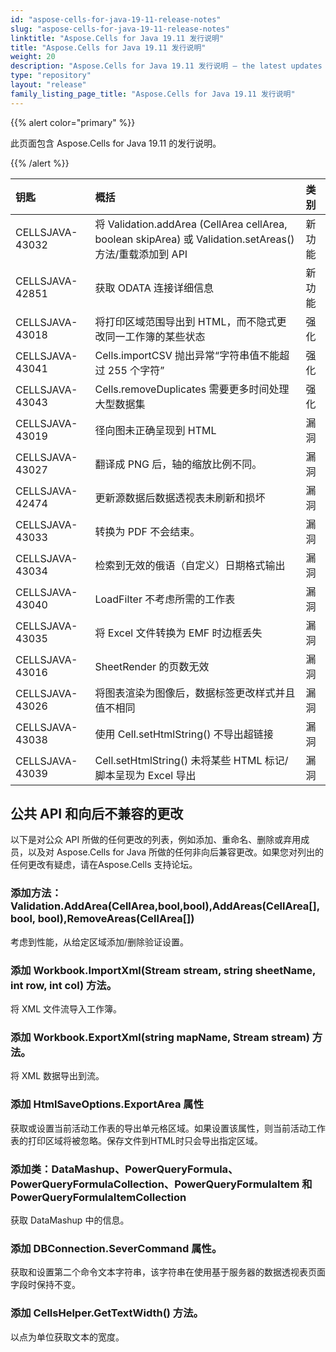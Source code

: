 ```yaml
---
id: "aspose-cells-for-java-19-11-release-notes"
slug: "aspose-cells-for-java-19-11-release-notes"
linktitle: "Aspose.Cells for Java 19.11 发行说明"
title: "Aspose.Cells for Java 19.11 发行说明"
weight: 20
description: "Aspose.Cells for Java 19.11 发行说明 – the latest updates and fixes."
type: "repository"
layout: "release"
family_listing_page_title: "Aspose.Cells for Java 19.11 发行说明"
---
```

{{% alert color="primary" %}} 

此页面包含 Aspose.Cells for Java 19.11 的发行说明。

{{% /alert %}} 

|**钥匙**|**概括**|**类别**|
|:- |:- |:- |
|CELLSJAVA-43032|将 Validation.addArea (CellArea cellArea, boolean skipArea) 或 Validation.setAreas() 方法/重载添加到 API|新功能|
|CELLSJAVA-42851|获取 ODATA 连接详细信息|新功能|
|CELLSJAVA-43018|将打印区域范围导出到 HTML，而不隐式更改同一工作簿的某些状态|强化|
|CELLSJAVA-43041|Cells.importCSV 抛出异常“字符串值不能超过 255 个字符”|强化|
|CELLSJAVA-43043|Cells.removeDuplicates 需要更多时间处理大型数据集|强化|
|CELLSJAVA-43019|径向图未正确呈现到 HTML|漏洞|
|CELLSJAVA-43027|翻译成 PNG 后，轴的缩放比例不同。|漏洞|
|CELLSJAVA-42474|更新源数据后数据透视表未刷新和损坏|漏洞|
|CELLSJAVA-43033|转换为 PDF 不会结束。|漏洞|
|CELLSJAVA-43034|检索到无效的俄语（自定义）日期格式输出|漏洞|
|CELLSJAVA-43040|LoadFilter 不考虑所需的工作表|漏洞|
|CELLSJAVA-43035|将 Excel 文件转换为 EMF 时边框丢失|漏洞|
|CELLSJAVA-43016|SheetRender 的页数无效|漏洞|
|CELLSJAVA-43026|将图表渲染为图像后，数据标签更改样式并且值不相同|漏洞|
|CELLSJAVA-43038|使用 Cell.setHtmlString() 不导出超链接|漏洞|
|CELLSJAVA-43039|Cell.setHtmlString() 未将某些 HTML 标记/脚本呈现为 Excel 导出|漏洞|

## **公共 API 和向后不兼容的更改**
以下是对公众 API 所做的任何更改的列表，例如添加、重命名、删除或弃用成员，以及对 Aspose.Cells for Java 所做的任何非向后兼容更改。如果您对列出的任何更改有疑虑，请在Aspose.Cells 支持论坛。
### **添加方法：Validation.AddArea(CellArea,bool,bool),AddAreas(CellArea[], bool, bool),RemoveAreas(CellArea[])**
考虑到性能，从给定区域添加/删除验证设置。
### **添加 Workbook.ImportXml(Stream stream, string sheetName, int row, int col) 方法。**
将 XML 文件流导入工作簿。
### **添加 Workbook.ExportXml(string mapName, Stream stream) 方法。**
将 XML 数据导出到流。
### **添加 HtmlSaveOptions.ExportArea 属性**
获取或设置当前活动工作表的导出单元格区域。如果设置该属性，则当前活动工作表的打印区域将被忽略。保存文件到HTML时只会导出指定区域。
### **添加类：DataMashup、PowerQueryFormula、PowerQueryFormulaCollection、PowerQueryFormulaItem 和 PowerQueryFormulaItemCollection**
获取 DataMashup 中的信息。
### **添加 DBConnection.SeverCommand 属性。**
获取和设置第二个命令文本字符串，该字符串在使用基于服务器的数据透视表页面字段时保持不变。
### **添加 CellsHelper.GetTextWidth() 方法。**
以点为单位获取文本的宽度。
